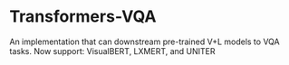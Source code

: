 # Transformers-VQA
An implementation that can downstream pre-trained V+L models to VQA tasks. Now support: VisualBERT, LXMERT, and UNITER
